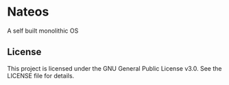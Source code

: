# Nateos
A self built monolithic OS

## License

This project is licensed under the GNU General Public License v3.0. See the LICENSE file for details.
